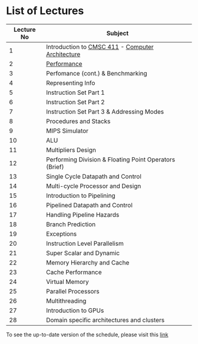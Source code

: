 # List of Lectures
| Lecture No | Subject |
| ------------- | ------------- |
| 1 | Introduction to [CMSC 411](https://docs.google.com/presentation/d/1-aFF8afND3U7TEijsB-ySEmlFctwi70KpUkBbYt_YSs/edit?usp=sharing) - [Computer Architecture](https://docs.google.com/presentation/d/1dv2tgCmJddnfcO-zO3ue5t0O2DUjQh7seF9G_Ogk100/edit?usp=sharing)|
| 2 | [Performance](https://docs.google.com/presentation/d/1MXgDIibxjZRFO_XCd0ZMYCH5lt1S2UWlER7As9hXUrQ/edit?usp=sharing) |
| 3 | Perfomance (cont.) & Benchmarking |
| 4 | Representing Info |
| 5 | Instruction Set Part 1 |
| 6 | Instruction Set Part 2 |
| 7 | Instruction Set Part 3 & Addressing Modes |
| 8 | Procedures and Stacks |
| 9 | MIPS Simulator |
| 10 | ALU |
| 11 | Multipliers Design |
| 12 | Performing Division & Floating Point Operators (Brief) |
| 13 | Single Cycle Datapath and Control |
| 14 | Multi-cycle Processor and Design |
| 15 | Introduction to Pipelining |
| 16 | Pipelined Datapath and Control |
| 17 | Handling Pipeline Hazards |
| 18 | Branch Prediction |
| 19 | Exceptions |
| 20 | Instruction Level Parallelism |
| 21 | Super Scalar and Dynamic |
| 22 | Memory Hierarchy and Cache |
| 23 | Cache Performance |
| 24 | Virtual Memory |
| 25 | Parallel Processors |
| 26 | Multithreading |
| 27 | Introduction to GPUs |
| 28 | Domain specific architectures and clusters |


To see the up-to-date version of the schedule, please visit this [link](
https://docs.google.com/spreadsheets/d/1aKL8B1QTyUmcOuGEN3xV1pbpBPYe1P5fbHKwI3VI90M/edit#gid=0)
